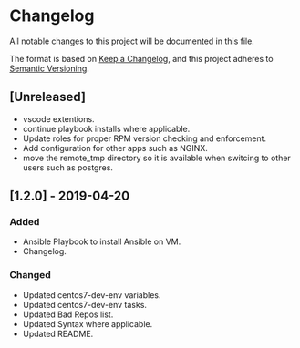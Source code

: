 # Changelog

All notable changes to this project will be documented in this file.

The format is based on [Keep a Changelog](https://keepachangelog.com/en/1.0.0/),
and this project adheres to [Semantic Versioning](https://semver.org/spec/v2.0.0.html).

## [Unreleased]

- vscode extentions.
- continue playbook installs where applicable.
- Update roles for proper RPM version checking and enforcement.
- Add configuration for other apps such as NGINX.
- move the remote_tmp directory so it is available when switcing to other users such as postgres.

## [1.2.0] - 2019-04-20

### Added

- Ansible Playbook to install Ansible on VM.
- Changelog.

### Changed

- Updated centos7-dev-env variables.
- Updated centos7-dev-env tasks.
- Updated Bad Repos list.
- Updated Syntax where applicable.
- Updated README.
